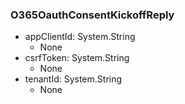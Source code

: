 ### O365OauthConsentKickoffReply
- appClientId: System.String
  - None
- csrfToken: System.String
  - None
- tenantId: System.String
  - None
